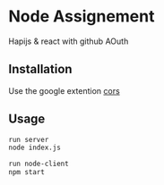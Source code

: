 # Node Assignement

Hapijs & react with github AOuth

## Installation

Use the google extention [cors](https://chrome.google.com/webstore/detail/cross-domain-cors/mjhpgnbimicffchbodmgfnemoghjakai/)

## Usage

```bash
run server
node index.js
```

```bash
run node-client
npm start
```





